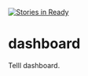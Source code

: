 [![Stories in Ready](https://badge.waffle.io/Telll/dashboard.png?label=ready&title=Ready)](https://waffle.io/Telll/dashboard)
# dashboard
Telll dashboard.

